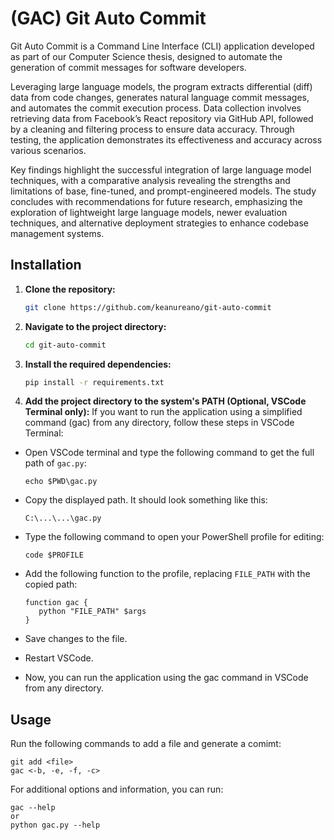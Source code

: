 # (GAC) Git Auto Commit

Git Auto Commit is a Command Line Interface (CLI) application developed as part of our Computer Science thesis, designed to automate the generation of commit messages for software developers.

Leveraging large language models, the program extracts differential (diff) data from code changes, generates natural language commit messages, and automates the commit execution process. Data collection involves retrieving data from Facebook’s React repository via GitHub API, followed by a cleaning and filtering process to ensure data accuracy. Through testing, the application demonstrates its effectiveness and accuracy across various scenarios.

Key findings highlight the successful integration of large language model techniques, with a comparative analysis revealing the strengths and limitations of base, fine-tuned, and prompt-engineered models. The study concludes with recommendations for future research, emphasizing the exploration of lightweight large language models, newer evaluation techniques, and alternative deployment strategies to enhance codebase management systems.

## Installation

1. **Clone the repository:**

   ```bash
   git clone https://github.com/keanureano/git-auto-commit
   ```

2. **Navigate to the project directory:**

   ```bash
   cd git-auto-commit
   ```

3. **Install the required dependencies:**

   ```bash
   pip install -r requirements.txt
   ```

4. **Add the project directory to the system's PATH (Optional, VSCode Terminal only):**
   If you want to run the application using a simplified command (gac) from any directory, follow these steps in VSCode Terminal:

- Open VSCode terminal and type the following command to get the full path of `gac.py`:
  ```
  echo $PWD\gac.py
  ```
- Copy the displayed path. It should look something like this:
  ```
  C:\...\...\gac.py
  ```
- Type the following command to open your PowerShell profile for editing:
  ```
  code $PROFILE
  ```
- Add the following function to the profile, replacing `FILE_PATH` with the copied path:

  ```
  function gac {
     python "FILE_PATH" $args
  }
  ```

- Save changes to the file.
- Restart VSCode.
- Now, you can run the application using the gac command in VSCode from any directory.

## Usage

Run the following commands to add a file and generate a comimt:

```
git add <file>
gac <-b, -e, -f, -c>
```

For additional options and information, you can run:

```
gac --help
or
python gac.py --help
```
